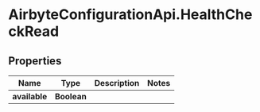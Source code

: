 # AirbyteConfigurationApi.HealthCheckRead

## Properties

Name | Type | Description | Notes
------------ | ------------- | ------------- | -------------
**available** | **Boolean** |  | 


